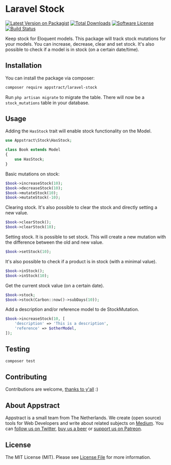 # Laravel Stock

[![Latest Version on Packagist](https://img.shields.io/packagist/v/appstract/laravel-stock.svg?style=flat-square)](https://packagist.org/packages/appstract/:package_name)
[![Total Downloads](https://img.shields.io/packagist/dt/appstract/laravel-stock.svg?style=flat-square)](https://packagist.org/packages/appstract/:package_name)
[![Software License](https://img.shields.io/badge/license-MIT-brightgreen.svg?style=flat-square)](LICENSE.md)
[![Build Status](https://img.shields.io/travis/appstract/laravel-stock/master.svg?style=flat-square)](https://travis-ci.org/appstract/:package_name)

Keep stock for Eloquent models. This package will track stock mutations for your models. You can increase, decrease, clear and set stock. It's also possible to check if a model is in stock (on a certain date/time).

## Installation

You can install the package via composer:

``` bash
composer require appstract/laravel-stock
```

Run `php artisan migrate` to migrate the table. There will now be a `stock_mutations` table in your database.

## Usage

Adding the `HasStock` trait will enable stock functionality on the Model.

``` php
use Appstract\Stock\HasStock;

class Book extends Model
{
    use HasStock;
}
```

Basic mutations on stock:

```php
$book->increaseStock(10);
$book->decreaseStock(10);
$book->mutateStock(10);
$book->mutateStock(-10);
```

Clearing stock. It's also possible to clear the stock and directly setting a new value.

```php
$book->clearStock();
$book->clearStock(10);
```

Setting stock. It is possible to set stock. This will create a new mutation with the difference between the old and new value.

```php
$book->setStock(10);
```

It's also possible to check if a product is in stock (with a minimal value).

```php
$book->inStock();
$book->inStock(10);
```

Get the current stock value (on a certain date).

```php
$book->stock;
$book->stock(Carbon::now()->subDays(10));
```

Add a description and/or reference model to de StockMutation.

```php
$book->increaseStock(10, [
    'description' => 'This is a description',
    'reference' => $otherModel,
]);
```

## Testing

``` bash
composer test
```

## Contributing

Contributions are welcome, [thanks to y'all](https://github.com/appstract/laravel-stock/graphs/contributors) :)

## About Appstract

Appstract is a small team from The Netherlands. We create (open source) tools for Web Developers and write about related subjects on [Medium](https://medium.com/appstract). You can [follow us on Twitter](https://twitter.com/appstractnl), [buy us a beer](https://www.paypal.me/appstract/10) or [support us on Patreon](https://www.patreon.com/appstract).

## License

The MIT License (MIT). Please see [License File](LICENSE.md) for more information.
